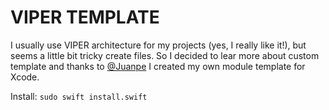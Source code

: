 # VIPER TEMPLATE

I usually use VIPER architecture for my projects (yes, I really like it!), but seems a little bit tricky create files. So I decided to lear more about custom template and thanks to [@Juanpe](https://github.com/Juanpe) I created my own module template for Xcode.

Install: `sudo swift install.swift`
